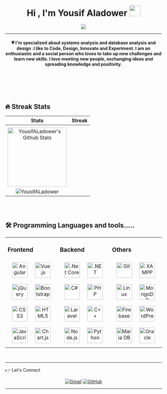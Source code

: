 

<h1 align="center">Hi , I'm  Yousif Aladower <img src="https://media.giphy.com/media/hvRJCLFzcasrR4ia7z/giphy.gif" width="35"></h1>
<p align="center">
  <a href="https://github.com/DenverCoder1/readme-typing-svg"><img src="https://readme-typing-svg.herokuapp.com?lines=Senior+Software+Developer;from+Sana'a+University;in+Yemen+in+2019+with+a+Bachelor's;degree+in+Software+Engineering;Full+Stack+Web+Developer;Graphic%20Designer;Always%20learning%20new%20things&center=true&width=500&height=50"></a>
</p>
<hr/>
<h4 align="center">💗 I'm specialized  about systems analysis and database analysis and design .I like to Code, Design, Innovate and Experiment. I am an enthusiastic and a social person who loves to take up new challenges and learn new skills. I love meeting new people, exchanging ideas and spreading knowledge and positivity.</h4>
<br>



<br/>
<br/>



<br/>  

## 🔥 Streak Stats

| Stats    | Streak    |
| :---: | :---: |
|<a href="https://github.com/YousifALadower">
<img alt="YousifALadower's Github Stats" src="https://github-readme-stats.vercel.app/api?username=YousifALadower&show_icons=true&count_private=true&show_owner=true" height="190px"/></a>|
<img src="https://github-readme-streak-stats.herokuapp.com/?user=YousifALadower&show_owner=true" alt="YousifALadower"/>|


<br/>  


<br/>


## 🛠️ Programming Languages and tools.....

<table><tr><td valign="top" width="33%">



### Frontend  
<div align="center">  
 <img style="margin: 10px" src="https://profilinator.rishav.dev/skills-assets/angularjs-original.svg" alt="Angular" height="50" />  
   <img style="margin: 10px" src="https://profilinator.rishav.dev/skills-assets/vuejs-original-wordmark.svg" alt="Vue.js" height="50" />  
<img style="margin: 10px" src="https://profilinator.rishav.dev/skills-assets/jquery.png" alt="jQuery" height="50" />  
<img style="margin: 10px" src="https://profilinator.rishav.dev/skills-assets/bootstrap-plain.svg" alt="Bootstrap" height="50" />  
<img style="margin: 10px" src="https://profilinator.rishav.dev/skills-assets/css3-original-wordmark.svg" alt="CSS3" height="50" />  
<img style="margin: 10px" src="https://profilinator.rishav.dev/skills-assets/html5-original-wordmark.svg" alt="HTML5" height="50" />  
<img style="margin: 10px" src="https://profilinator.rishav.dev/skills-assets/javascript-original.svg" alt="JavaScript" height="50" />  
<img style="margin: 10px" src="https://profilinator.rishav.dev/skills-assets/logo-title.svg" alt="Chart.js" height="50" />  

</div>

</td><td valign="top" width="33%">



### Backend  
<div align="center">  
   <img style="margin: 10px" src="https://profilinator.rishav.dev/skills-assets/dotnetcore.png" alt=".Net Core" height="50" />  
   <img style="margin: 10px" src="https://profilinator.rishav.dev/skills-assets/dot-net-original-wordmark.svg" alt=".NET" height="50" />  
<img style="margin: 10px" src="https://profilinator.rishav.dev/skills-assets/csharp-original.svg" alt="C#" height="50" />  
   <img style="margin: 10px" src="https://profilinator.rishav.dev/skills-assets/php-original.svg" alt="PHP" height="50" />  
   <img style="margin: 10px" src="https://profilinator.rishav.dev/skills-assets/laravel-plain-wordmark.svg" alt="Laravel" height="50" />  
<img style="margin: 10px" src="https://profilinator.rishav.dev/skills-assets/cplusplus-original.svg" alt="C++" height="50" />  
<img style="margin: 10px" src="https://profilinator.rishav.dev/skills-assets/nodejs-original-wordmark.svg" alt="Node.js" height="50" />  
<img style="margin: 10px" src="https://profilinator.rishav.dev/skills-assets/python-original.svg" alt="Python" height="50" />  
</div>

</td><td valign="top" width="33%">



### Others
<div align="center">  
<img style="margin: 10px" src="https://profilinator.rishav.dev/skills-assets/git-scm-icon.svg" alt="Git" height="50" />  
<img style="margin: 10px" src="https://profilinator.rishav.dev/skills-assets/xampp.png" alt="XAMPP" height="50" />  
<img style="margin: 10px" src="https://profilinator.rishav.dev/skills-assets/linux-original.svg" alt="Linux" height="50" />  
<img style="margin: 10px" src="https://profilinator.rishav.dev/skills-assets/mongodb-original-wordmark.svg" alt="MongoDB" height="50" />  
<img style="margin: 10px" src="https://profilinator.rishav.dev/skills-assets/firebase.png" alt="Firebase" height="50" />  
<img style="margin: 10px" src="https://profilinator.rishav.dev/skills-assets/wordpress.png" alt="WordPress" height="50" />  
<img style="margin: 10px" src="https://profilinator.rishav.dev/skills-assets/mariadb.png" alt="Maria DB" height="50" />  
<img style="margin: 10px" src="https://profilinator.rishav.dev/skills-assets/oracle-original.svg" alt="Oracle" height="50" />  
</div>

</td></tr></table>  

<br/> 
<hr/>
 👉 Let's Connect
<p align="center">
	<a href="mailto:candida.aladowr@gmail.com"><img src="https://img.icons8.com/bubbles/50/000000/gmail.png" alt="Gmail"/></a>
	<a href="https://github.com/YousifAladower"><img src="https://img.icons8.com/bubbles/50/000000/github.png" alt="GitHub"/></a>
	
</p>
<hr/>





